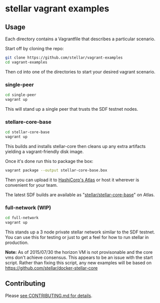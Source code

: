 # stellar vagrant examples

## Usage

Each directory contains a Vagrantfile that describes a particular scenario.

Start off by cloning the repo:

```sh
git clone https://github.com/stellar/vagrant-examples
cd vagrant-examples
```

Then cd into one of the directories to start your desired vagrant scenario.

### single-peer

```sh
cd single-peer
vagrant up
```

This will stand up a single peer that trusts the SDF testnet nodes.

### stellare-core-base

```sh
cd stellar-core-base
vagrant up
```

This builds and installs stellar-core then cleans up any extra artifacts yielding a vagrant-friendly disk image.

Once it's done run this to package the box:

```sh
vagrant package --output stellar-core-base.box
```

Then you can upload it to [HashiCorp's Atlas](https://atlas.hashicorp.com) or
host it wherever is convenient for your team.

The latest SDF builds are available as "[stellar/stellar-core-base](https://atlas.hashicorp.com/stellar/boxes/stellar-core-base)" on Atlas.

### full-network (WIP)

```sh
cd full-network
vagrant up
```

This stands up a 3 node private stellar network similar to the SDF testnet. You
can use this for testing or just to get a feel for how to run stellar in
production.

**Note:** As of 2015/07/30 the horizon VM is not provisonable and the core vms don't achieve consensus. This appears to be an issue with the start script. Rather than fixing this script, any new examples will be based on https://github.com/stellar/docker-stellar-core

## Contributing

Please [see CONTRIBUTING.md for details](CONTRIBUTING.md).

